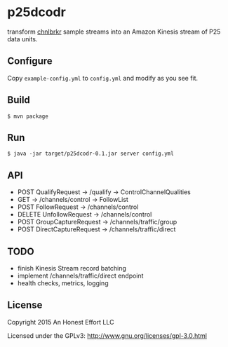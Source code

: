 # p25dcodr

transform [chnlbrkr](https://github.com/rhodey/chnlbrkr) sample streams into
an Amazon Kinesis stream of P25 data units.

## Configure
Copy `example-config.yml` to `config.yml` and modify as you see fit.

## Build
```
$ mvn package
```

## Run
```
$ java -jar target/p25dcodr-0.1.jar server config.yml
```

## API
 + POST QualifyRequest -> /qualify -> ControlChannelQualities
 + GET -> /channels/control -> FollowList
 + POST FollowRequest -> /channels/control
 + DELETE UnfollowRequest -> /channels/control
 + POST GroupCaptureRequest -> /channels/traffic/group
 + POST DirectCaptureRequest -> /channels/traffic/direct

## TODO
 + finish Kinesis Stream record batching
 + implement /channels/traffic/direct endpoint
 + health checks, metrics, logging

## License

Copyright 2015 An Honest Effort LLC

Licensed under the GPLv3: http://www.gnu.org/licenses/gpl-3.0.html
